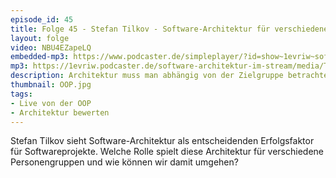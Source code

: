 ```yaml
---
episode_id: 45
title: Folge 45 - Stefan Tilkov - Software-Architektur für verschiedene Zielgruppen - Live von der OOP mit Lisa Schäfer
layout: folge
video: NBU4EZapeLQ
embedded-mp3: https://www.podcaster.de/simpleplayer/?id=show~1evriw~software-architektur-im-stream~pod-603283d91e650123064448&v=1614151242
mp3: https://1evriw.podcaster.de/software-architektur-im-stream/media/Tilkov.mp3
description: Architektur muss man abhängig von der Zielgruppe betrachten.
thumbnail: OOP.jpg
tags:
- Live von der OOP
- Architektur bewerten
---
```


Stefan Tilkov sieht Software-Architektur als entscheidenden
Erfolgsfaktor für Softwareprojekte. Welche Rolle spielt diese
Architektur für verschiedene Personengruppen und wie können wir damit
umgehen?

